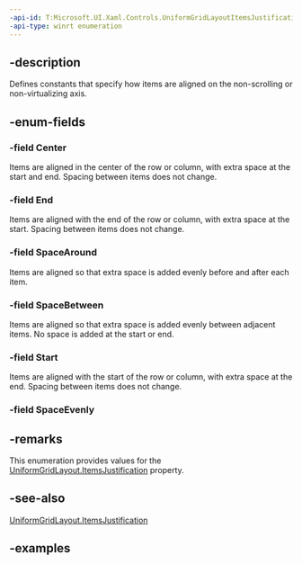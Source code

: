 ```yaml
---
-api-id: T:Microsoft.UI.Xaml.Controls.UniformGridLayoutItemsJustification
-api-type: winrt enumeration
---
```

## -description

Defines constants that specify how items are aligned on the non-scrolling or non-virtualizing axis.

## -enum-fields

### -field Center

Items are aligned in the center of the row or column, with extra space at the start and end. Spacing between items does not change.

### -field End

Items are aligned with the end of the row or column, with extra space at the start. Spacing between items does not change.

### -field SpaceAround

Items are aligned so that extra space is added evenly before and after each item.

### -field SpaceBetween

Items are aligned so that extra space is added evenly between adjacent items. No space is added at the start or end.

### -field Start

Items are aligned with the start of the row or column, with extra space at the end. Spacing between items does not change.

### -field SpaceEvenly

## -remarks

This enumeration provides values for the [UniformGridLayout.ItemsJustification](uniformgridlayout_itemsjustification.md) property.

## -see-also

[UniformGridLayout.ItemsJustification](uniformgridlayout_itemsjustification.md)

## -examples

